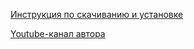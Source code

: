 [Инструкция по скачиванию и установке](https://docs.google.com/presentation/d/1T9qsqmM_xYT2ow-xVmhiJ-y3eWwg_p9oX1mSMyrMhJQ/htmlpresent?fbclid=IwAR3MVdLBptFOFuFTLemBQMSyXvW3PRNYIbkgkeASowqyCayWwazqd8eT878)

[Youtube-канал автора](https://www.gog.com/game/soldier_of_fortune_platinum_edition)